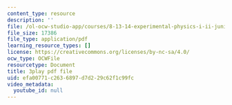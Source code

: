 ```yaml
---
content_type: resource
description: ''
file: /ol-ocw-studio-app/courses/8-13-14-experimental-physics-i-ii-junior-lab-fall-2016-spring-2017/efa00771c2636897d7d229c62f1c99fc_N1PimixqqXQ.pdf
file_size: 17386
file_type: application/pdf
learning_resource_types: []
license: https://creativecommons.org/licenses/by-nc-sa/4.0/
ocw_type: OCWFile
resourcetype: Document
title: 3play pdf file
uid: efa00771-c263-6897-d7d2-29c62f1c99fc
video_metadata:
  youtube_id: null
---
```

